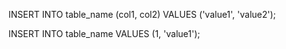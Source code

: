 INSERT INTO table_name (col1, col2) VALUES ('value1', 'value2');

INSERT INTO table_name VALUES (1, 'value1');
